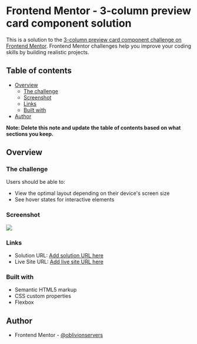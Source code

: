 # Frontend Mentor - 3-column preview card component solution

This is a solution to the [3-column preview card component challenge on Frontend Mentor](https://www.frontendmentor.io/challenges/3column-preview-card-component-pH92eAR2-). Frontend Mentor challenges help you improve your coding skills by building realistic projects. 

## Table of contents

- [Overview](#overview)
  - [The challenge](#the-challenge)
  - [Screenshot](#screenshot)
  - [Links](#links)
  - [Built with](#built-with)
- [Author](#author)

**Note: Delete this note and update the table of contents based on what sections you keep.**

## Overview

### The challenge

Users should be able to:

- View the optimal layout depending on their device's screen size
- See hover states for interactive elements


### Screenshot

![](https://tinyurl.com/yalputjg)


### Links

- Solution URL: [Add solution URL here](https://github.com/ivdevelopment/3-column-preview)
- Live Site URL: [Add live site URL here](https://ivdevelopment.github.io/3-column-preview/)


### Built with

- Semantic HTML5 markup
- CSS custom properties
- Flexbox


## Author

- Frontend Mentor - [@oblivionservers](https://www.frontendmentor.io/profile/oblivionservers)
